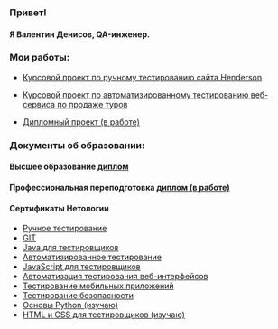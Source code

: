 ### Привет!

#### Я Валентин Денисов, QA-инженер.

### Мои работы:     

* [Курсовой проект по ручному тестированию сайта Henderson](https://docs.google.com/spreadsheets/d/10F_GYeV38HiOhZZS73uXm2Q8CBonRmP6nX4YhN4EnKc/edit?usp=sharing)

* [Курсовой проект по автоматизированному тестированию веб-сервиса по продаже туров](https://github.com/ValentinDenisov73/aqa_diploma)

* [Дипломный проект (в работе)]()


### Документы об образовании:
#### Высшее образование [диплом]()
#### Профессиональная переподготовка [диплом (в работе)]()
#### Сертификаты Нетологии   
 * [Ручное тестирование](https://drive.google.com/file/d/1oTKE0LnqvZRewWxgXCOPRQQLcn1f5esy/view?usp=sharing)
 * [GIT](https://drive.google.com/file/d/1SEFD4Hwdly46POsZfLpUwg9PwDAYLseo/view?usp=sharing)
 * [Java для тестировщиков](https://drive.google.com/file/d/1yVQW5KTLuSKK6DnG8O8GJEkGb_1SINBp/view?usp=sharing)
 * [Автоматизированное тестирование](https://drive.google.com/file/d/11LwDUG0e3sYyd2r9ff9RS6ELUMPpoizX/view?usp=sharing)
 * [JavaScript для тестировщиков](https://drive.google.com/file/d/1GCXNqTgQvgvNjmFMFwQLjNAeQsshh772/view?usp=sharing)
 * [Автоматизация тестирования веб-интерфейсов](https://drive.google.com/file/d/1V_Tcfi1BHGAQM0JoTQefIeKN55ghHHlF/view?usp=sharing)
 * [Тестирование мобильных приложений](https://drive.google.com/file/d/18SYMV3OAB7dKDtknadQFCKM4tjD4ePyS/view?usp=sharing)
 * [Тестирование безопасности](https://drive.google.com/file/d/1Sd-C3uNzYERuH3TEhtrEHq0hZaYkb4id/view?usp=sharing)
 * [Основы Python (изучаю)]()
 * [HTML и CSS для тестировщиков (изучаю)]()